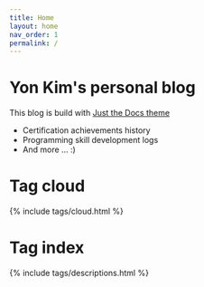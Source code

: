 ```yaml
---
title: Home
layout: home
nav_order: 1
permalink: /
---
```


# Yon Kim's personal blog 
This blog is build with [Just the Docs theme](https://just-the-docs.github.io/just-the-docs/)
- Certification achievements history
- Programming skill development logs
- And more ... :)

# Tag cloud
{% include tags/cloud.html %}

# Tag index
{% include tags/descriptions.html %}
